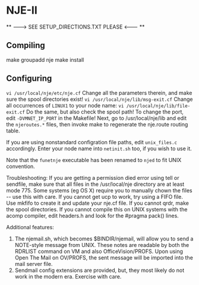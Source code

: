 NJE-II 
================

** ---> SEE SETUP_DIRECTIONS.TXT PLEASE <--- **

## Compiling
make
groupadd nje
make install

## Configuring
`vi /usr/local/nje/etc/nje.cf`
Change all the parameters therein, and make sure the spool directories exist!
`vi /usr/local/nje/lib/msg-exit.cf`
Change all occurrences of `LINUX1` to your node name:
`vi /usr/local/nje/lib/file-exit.cf`
Do the same, but also check the spool path!
To change the port, edit `-DVMNET_IP_PORT` in the Makefile!
Next, go to /usr/local/nje/lib and edit the `njeroutes.*` files, then invoke make to regenerate the nje.route routing table.

If you are using nonstandard configration file paths, edit `unix_files.c` accordingly.
Enter your node name into `netinit.sh` too, if you wish to use it.

Note that the `funetnje` executable has been renamed to `njed` to fit UNIX convention.

Troubleshooting:
If you are getting a permission died error using tell or sendfile, make sure that all files in the /usr/local/nje directory are at least mode 775. Some systems (eg OS X) require you to manually chown the files -- use this with care.
If you cannot get ucp to work, try using a FIFO file. Use mkfifo to create it and update your nje.cf file.
If you cannot qrdr, make the spool directories. 
If you cannot compile this on UNIX systems with the acomp compiler, edit headers.h and look for the #pragma pack() lines.

Additional features:
1. The njemail.sh, which becomes $BINDIR/njemail, will allow you to send a NOTE-style message from UNIX. These notes are readable by both the RDRLIST command on VM and also OfficeVision/PROFS. Upon using Open The Mail on OV/PROFS, the sent message will be imported into the mail server file.
2. Sendmail config extensions are provided, but, they most likely do not work in the modern era. Exercise with care.

